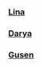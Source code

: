 ### [Lina]('https://github.com/LinaCor')
### [Darya]('#')
### [Gusen]('https://github.com/gusennn')

